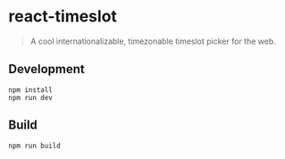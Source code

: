 # react-timeslot

> A cool internationalizable, timezonable timeslot picker for the web.

## Development

```shell
npm install
npm run dev
```

## Build

```shell
npm run build
```
